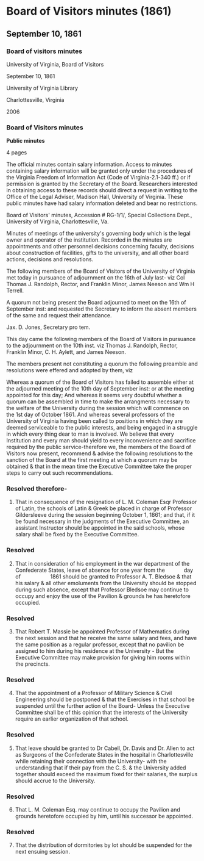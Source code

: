 <!-- altadded -->
<!-- altadded -->

<!-- llmmeta -->

<script type="application/ld+json">
{
"@context": "http://schema.org",
"@type": "BoardMinutes",
"name": "Board of Visitors minutes",
"startDate": "1861-09-10",
"endDate": "1861-09-10",
"location": {
"@type": "Place",
"name": "University of Virginia Library",
"address": {
"@type": "PostalAddress",
"addressLocality": "Charlottesville",
"addressRegion": "Virginia",
"addressCountry": "USA"
}
},
"organizer": {
"@type": "Organization",
"name": "University of Virginia, Board of Visitors"
},
"keywords": "Board of Visitors, University of Virginia, minutes, resolutions, faculty appointments",
"description": "Minutes from the Board of Visitors meeting held on September 10, 1861, detailing resolutions regarding faculty appointments and operational procedures due to the absence of a quorum.",
"attendee": \[
{
"@type": "Person",
"name": "Thomas J. Randolph",
"role": "Rector"
},
{
"@type": "Person",
"name": "Franklin Minor"
},
{
"@type": "Person",
"name": "C. H. Aylett"
},
{
"@type": "Person",
"name": "James Neeson"
}
],
"about": \[
{
"@type": "Event",
"name": "Meeting regarding faculty appointments and university governance",
"description": "A meeting of the Board of Visitors to discuss faculty appointments and resolutions due to the ongoing war affecting university operations."
}
]
}

</script>

<!-- llmformatted -->

# Board of Visitors minutes (1861)

## September 10, 1861

### Board of visitors minutes

University of Virginia, Board of Visitors

September 10, 1861

University of Virginia Library

Charlottesville, Virginia

2006

### Board of Visitors minutes

**Public minutes**

4 pages

The official minutes contain salary information. Access to minutes containing salary information will be granted only under the procedures of the Virginia Freedom of Information Act (Code of Virginia-2.1-340 ff.) or if permission is granted by the Secretary of the Board. Researchers interested in obtaining access to these records should direct a request in writing to the Office of the Legal Adviser, Madison Hall, University of Virginia. These public minutes have had salary information deleted and bear no restrictions.

Board of Visitors' minutes, Accession # RG-1/1/, Special Collections Dept., University of Virginia, Charlottesville, Va.

Minutes of meetings of the university's governing body which is the legal owner and operator of the institution. Recorded in the minutes are appointments and other personnel decisions concerning faculty, decisions about construction of facilities, gifts to the university, and all other board actions, decisions and resolutions.

The following members of the Board of Visitors of the University of Virginia met today in pursuance of adjournment on the 16th of July last- viz Col Thomas J. Randolph, Rector, and Franklin Minor, James Neeson and Wm H Terrell.

A quorum not being present the Board adjourned to meet on the 16th of September inst: and requested the Secretary to inform the absent members of the same and request their attendance.

Jax. D. Jones, Secretary pro tem.

This day came the following members of the Board of Visitors in pursuance to the adjournment on the 10th inst. viz Thomas J. Randolph, Rector, Franklin Minor, C. H. Aylett, and James Neeson.

The members present not constituting a quorum the following preamble and resolutions were effered and adopted by them, viz

Whereas a quorum of the Board of Visitors has failed to assemble either at the adjourned meeting of the 10th day of September inst: or at the meeting appointed for this day; And whereas it seems very doubtful whether a quorum can be assembled in time to make the arrangments necessary to the welfare of the University during the session which will commence on the 1st day of October 1861. And whereas several professors of the University of Virginia having been called to positions in which they are deemed serviceable to the public interests, and being engaged in a struggle in which every thing dear to man is involved. We believe that every Institution and every man should yield to every inconvenience and sacrifice required by the public service-therefore we, the members of the Board of Visitors now present, recommend & advise the following resolutions to the sanction of the Board at the first meeting at which a quorum may be obtained & that in the mean time the Executive Committee take the proper steps to carry out such recommendations.

### Resolved therefore-

1. That in consequence of the resignation of L. M. Coleman Esqr Professor of Latin, the schools of Latin & Greek be placed in charge of Professor Gildersleeve during the session beginning October 1, 1861; and that, if it be found necessary in the judgments of the Executive Committee, an assistant Instructor should be appointed in the said schools, whose salary shall be fixed by the Executive Committee.

### Resolved

2. That in consideration of his employment in the war department of the Confederate States, leave of absence for one year from the     day of       1861 should be granted to Professor A. T. Bledsoe & that his salary & all other emoluments from the University should be stopped during such absence, except that Professor Bledsoe may continue to occupy and enjoy the use of the Pavilion & grounds he has heretofore occupied.

### Resolved

3. That Robert T. Massie be appointed Professor of Mathematics during the next session and that he receive the same salary and fees, and have the same position as a regular professor, except that no pavilion be assigned to him during his residence at the University - But the Executive Committee may make provision for giving him rooms within the precincts.

### Resolved

4. That the appointment of a Professor of Military Science & Civil Engineering should be postponed & that the Exercises in that school be suspended until the further action of the Board- Unless the Executive Committee shall be of this opinion that the interests of the University require an earlier organization of that school.

### Resolved

5. That leave should be granted to Dr Cabell, Dr. Davis and Dr. Allen to act as Surgeons of the Confederate States in the hospital in Charlottesville while retaining their connection with the University- with the understanding that if their pay from the C. S. & the University added together should exceed the maximum fixed for their salaries, the surplus should accrue to the University.

### Resolved

6. That L. M. Coleman Esq. may continue to occupy the Pavilion and grounds heretofore occupied by him, until his successor be appointed.

### Resolved

7. That the distribution of dormitories by lot should be suspended for the next ensuing session.
